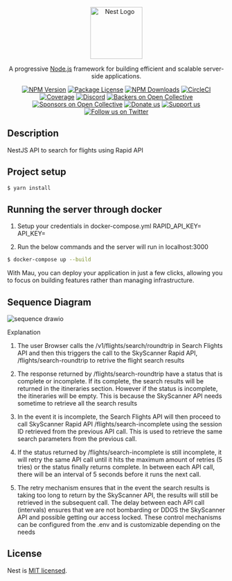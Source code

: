 <p align="center">
  <a href="http://nestjs.com/" target="blank"><img src="https://nestjs.com/img/logo-small.svg" width="120" alt="Nest Logo" /></a>
</p>

[circleci-image]: https://img.shields.io/circleci/build/github/nestjs/nest/master?token=abc123def456
[circleci-url]: https://circleci.com/gh/nestjs/nest

  <p align="center">A progressive <a href="http://nodejs.org" target="_blank">Node.js</a> framework for building efficient and scalable server-side applications.</p>
    <p align="center">
<a href="https://www.npmjs.com/~nestjscore" target="_blank"><img src="https://img.shields.io/npm/v/@nestjs/core.svg" alt="NPM Version" /></a>
<a href="https://www.npmjs.com/~nestjscore" target="_blank"><img src="https://img.shields.io/npm/l/@nestjs/core.svg" alt="Package License" /></a>
<a href="https://www.npmjs.com/~nestjscore" target="_blank"><img src="https://img.shields.io/npm/dm/@nestjs/common.svg" alt="NPM Downloads" /></a>
<a href="https://circleci.com/gh/nestjs/nest" target="_blank"><img src="https://img.shields.io/circleci/build/github/nestjs/nest/master" alt="CircleCI" /></a>
<a href="https://coveralls.io/github/nestjs/nest?branch=master" target="_blank"><img src="https://coveralls.io/repos/github/nestjs/nest/badge.svg?branch=master#9" alt="Coverage" /></a>
<a href="https://discord.gg/G7Qnnhy" target="_blank"><img src="https://img.shields.io/badge/discord-online-brightgreen.svg" alt="Discord"/></a>
<a href="https://opencollective.com/nest#backer" target="_blank"><img src="https://opencollective.com/nest/backers/badge.svg" alt="Backers on Open Collective" /></a>
<a href="https://opencollective.com/nest#sponsor" target="_blank"><img src="https://opencollective.com/nest/sponsors/badge.svg" alt="Sponsors on Open Collective" /></a>
  <a href="https://paypal.me/kamilmysliwiec" target="_blank"><img src="https://img.shields.io/badge/Donate-PayPal-ff3f59.svg" alt="Donate us"/></a>
    <a href="https://opencollective.com/nest#sponsor"  target="_blank"><img src="https://img.shields.io/badge/Support%20us-Open%20Collective-41B883.svg" alt="Support us"></a>
  <a href="https://twitter.com/nestframework" target="_blank"><img src="https://img.shields.io/twitter/follow/nestframework.svg?style=social&label=Follow" alt="Follow us on Twitter"></a>
</p>
  <!--[![Backers on Open Collective](https://opencollective.com/nest/backers/badge.svg)](https://opencollective.com/nest#backer)
  [![Sponsors on Open Collective](https://opencollective.com/nest/sponsors/badge.svg)](https://opencollective.com/nest#sponsor)-->

## Description

NestJS API to search for flights using Rapid API

## Project setup

```bash
$ yarn install
```

## Running the server through docker
1. Setup your credentials in docker-compose.yml
RAPID_API_KEY=
API_KEY=

2. Run the below commands and the server will run in localhost:3000

```bash
$ docker-compose up --build
```

With Mau, you can deploy your application in just a few clicks, allowing you to focus on building features rather than managing infrastructure.

## Sequence Diagram
![sequence drawio](https://github.com/user-attachments/assets/470d5a08-20a6-4e66-a7c5-8919a0ad4016)

Explanation
1. The user Browser calls the /v1/flights/search/roundtrip in Search Flights API and then this triggers the call to the SkyScanner Rapid API, /flights/search-roundtrip to retrive the flight search results
   
3. The response returned by /flights/search-roundtrip have a status that is complete or incomplete. If its complete, the search results will be returned in the itineraries section. However if the status is incomplete, the itineraries will be empty. This is because the SkyScanner API needs sometime to retrieve all the search results

4. In the event it is incomplete, the Search Flights API will then proceed to call SkyScanner Rapid API /flights/search-incomplete using the session ID retrieved from the previous API call. This is used to retrieve the same search parameters from the previous call.

5. If the status returned by /flights/search-incomplete is still incomplete, it will retry the same API call until it hits the maximum amount of retries (5 tries) or the status finally returns complete. In between each API call, there will be an interval of 5 seconds before it runs the next call.

6. The retry mechanism ensures that in the event the search results is taking too long to return by the SkyScanner API, the results will still be retrieved in the subsequent call. The delay between each API call (intervals) ensures that we are not bombarding or DDOS the SkyScanner API and possible getting our access locked. These control mechanisms can be configured from the .env and is customizable depending on the needs

## License

Nest is [MIT licensed](https://github.com/nestjs/nest/blob/master/LICENSE).
